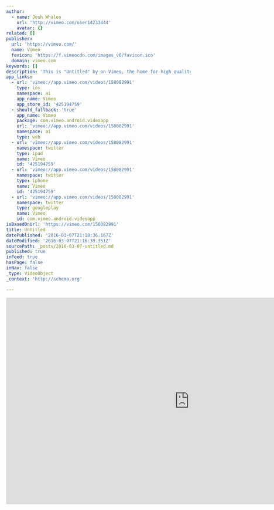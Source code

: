 ```yaml
---
author:
  - name: Josh Whalen
    url: 'http://vimeo.com/user14233444'
    avatar: {}
related: []
publisher:
  url: 'https://vimeo.com/'
  name: Vimeo
  favicon: 'https://f.vimeocdn.com/images_v6/favicon.ico'
  domain: vimeo.com
keywords: []
description: 'This is "Untitled" by on Vimeo, the home for high quality videos and the people who love them.'
app_links:
  - url: 'vimeo://app.vimeo.com/videos/158082991'
    type: ios
    namespace: ai
    app_name: Vimeo
    app_store_id: '425194759'
  - should_fallback: 'true'
    app_name: Vimeo
    package: com.vimeo.android.videoapp
    url: 'vimeo://app.vimeo.com/videos/158082991'
    namespace: ai
    type: web
  - url: 'vimeo://app.vimeo.com/videos/158082991'
    namespace: twitter
    type: ipad
    name: Vimeo
    id: '425194759'
  - url: 'vimeo://app.vimeo.com/videos/158082991'
    namespace: twitter
    type: iphone
    name: Vimeo
    id: '425194759'
  - url: 'vimeo://app.vimeo.com/videos/158082991'
    namespace: twitter
    type: googleplay
    name: Vimeo
    id: com.vimeo.android.videoapp
isBasedOnUrl: 'https://vimeo.com/158082991'
title: Untitled
datePublished: '2016-03-07T21:18:36.167Z'
dateModified: '2016-03-07T21:16:39.351Z'
sourcePath: _posts/2016-03-07-untitled.md
published: true
inFeed: true
hasPage: false
inNav: false
_type: VideoObject
_context: 'http://schema.org'

---
```

<iframe src="https://cdn.embedly.com/widgets/media.html?src=https%3A%2F%2Fplayer.vimeo.com%2Fvideo%2F158082991&amp;url=https%3A%2F%2Fvimeo.com%2F158082991&amp;image=http%3A%2F%2Fi.vimeocdn.com%2Fvideo%2F559492861_1280.jpg&amp;key=b7d04c9b404c499eba89ee7072e1c4f7&amp;type=text%2Fhtml&amp;schema=vimeo" width="1000" height="563" scrolling="no" frameborder="0" allowfullscreen="allowfullscreen" style=""></iframe>